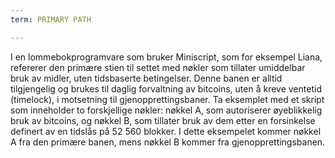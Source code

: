 ```yaml
---
term: PRIMARY PATH

---
```

I en lommebokprogramvare som bruker Miniscript, som for eksempel Liana, refererer den primære stien til settet med nøkler som tillater umiddelbar bruk av midler, uten tidsbaserte betingelser. Denne banen er alltid tilgjengelig og brukes til daglig forvaltning av bitcoins, uten å kreve ventetid (timelock), i motsetning til gjenopprettingsbaner. Ta eksemplet med et skript som inneholder to forskjellige nøkler: nøkkel A, som autoriserer øyeblikkelig bruk av bitcoins, og nøkkel B, som tillater bruk av dem etter en forsinkelse definert av en tidslås på 52 560 blokker. I dette eksempelet kommer nøkkel A fra den primære banen, mens nøkkel B kommer fra gjenopprettingsbanen.